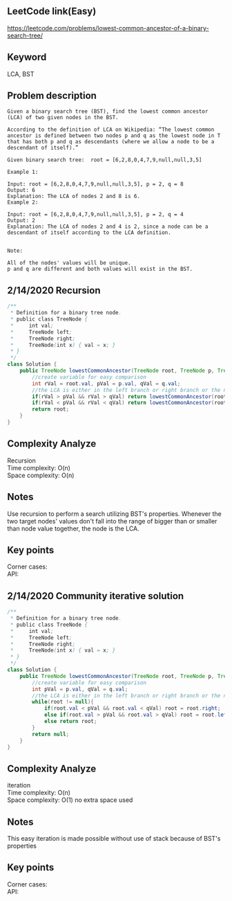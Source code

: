 ## LeetCode link(Easy)
https://leetcode.com/problems/lowest-common-ancestor-of-a-binary-search-tree/

## Keyword
LCA, BST

## Problem description
```
Given a binary search tree (BST), find the lowest common ancestor (LCA) of two given nodes in the BST.

According to the definition of LCA on Wikipedia: “The lowest common ancestor is defined between two nodes p and q as the lowest node in T that has both p and q as descendants (where we allow a node to be a descendant of itself).”

Given binary search tree:  root = [6,2,8,0,4,7,9,null,null,3,5]

Example 1:

Input: root = [6,2,8,0,4,7,9,null,null,3,5], p = 2, q = 8
Output: 6
Explanation: The LCA of nodes 2 and 8 is 6.
Example 2:

Input: root = [6,2,8,0,4,7,9,null,null,3,5], p = 2, q = 4
Output: 2
Explanation: The LCA of nodes 2 and 4 is 2, since a node can be a descendant of itself according to the LCA definition.
 

Note:

All of the nodes' values will be unique.
p and q are different and both values will exist in the BST.
```
## 2/14/2020 Recursion

```java
/**
 * Definition for a binary tree node.
 * public class TreeNode {
 *     int val;
 *     TreeNode left;
 *     TreeNode right;
 *     TreeNode(int x) { val = x; }
 * }
 */
class Solution {
    public TreeNode lowestCommonAncestor(TreeNode root, TreeNode p, TreeNode q) {
        //create variable for easy comparison
        int rVal = root.val, pVal = p.val, qVal = q.val;
        //the LCA is either in the left branch or right branch or the node itself
        if(rVal > pVal && rVal > qVal) return lowestCommonAncestor(root.left, p, q);
        if(rVal < pVal && rVal < qVal) return lowestCommonAncestor(root.right, p, q);
        return root;
    }
}
```

## Complexity Analyze
Recursion\
Time complexity: O(n)\
Space complexity: O(n)

## Notes
Use recursion to perform a search utilizing BST's properties. Whenever the two target nodes' values don't fall into the range of bigger than or smaller than node value together, the node is the LCA.

## Key points
Corner cases: \
API:

## 2/14/2020 Community iterative solution

```java
/**
 * Definition for a binary tree node.
 * public class TreeNode {
 *     int val;
 *     TreeNode left;
 *     TreeNode right;
 *     TreeNode(int x) { val = x; }
 * }
 */
class Solution {
    public TreeNode lowestCommonAncestor(TreeNode root, TreeNode p, TreeNode q) {
        //create variable for easy comparison
        int pVal = p.val, qVal = q.val;
        //the LCA is either in the left branch or right branch or the node itself
        while(root != null){
            if(root.val < pVal && root.val < qVal) root = root.right;
            else if(root.val > pVal && root.val > qVal) root = root.left;
            else return root;
        }
        return null;
    }
}
```

## Complexity Analyze
iteration\
Time complexity: O(n) \
Space complexity: O(1) no extra space used
## Notes
This easy iteration is made possible without use of stack because of BST's properties

## Key points
Corner cases: \
API: